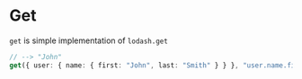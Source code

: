 # Get

`get` is simple implementation of `lodash.get`

```ts
// --> "John"
get({ user: { name: { first: "John", last: "Smith" } } }, "user.name.first");
```
